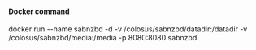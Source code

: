 
#### Docker command ####

docker run --name sabnzbd -d -v /colosus/sabnzbd/datadir:/datadir -v /colosus/sabnzbd/media:/media -p 8080:8080 sabnzbd

